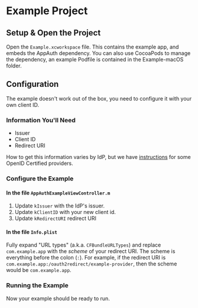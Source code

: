 # Example Project

## Setup & Open the Project

Open the `Example.xcworkspace` file. This contains the example app,
and embeds the AppAuth dependency. You can also use CocoaPods to manage the
dependency, an example Podfile is contained in the Example-macOS folder.

## Configuration

The example doesn't work out of the box, you need to configure it with your own
client ID.

### Information You'll Need

* Issuer
* Client ID
* Redirect URI

How to get this information varies by IdP, but we have
[instructions](../README.md#openid-certified-providers) for some OpenID
Certified providers.

### Configure the Example

#### In the file `AppAuthExampleViewController.m` 

1. Update `kIssuer` with the IdP's issuer.
2. Update `kClientID` with your new client id.
3. Update `kRedirectURI` redirect URI

#### In the file `Info.plist`

Fully expand "URL types" (a.k.a. `CFBundleURLTypes`) and replace
`com.example.app` with the *scheme* of your redirect URI. 
The scheme is everything before the colon (`:`).  For example, if the redirect
URI is `com.example.app:/oauth2redirect/example-provider`, then the scheme
would be `com.example.app`.

### Running the Example

Now your example should be ready to run.


